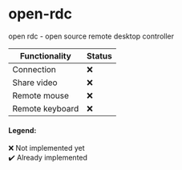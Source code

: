 # open-rdc
open rdc - open source remote desktop controller

| Functionality | Status |
| ------------- | ------ |
| Connection | :x: |
| Share video | :x: |
| Remote mouse | :x: |
| Remote keyboard | :x: |

#### Legend:
:x: Not implemented yet\
:heavy_check_mark:	Already implemented
